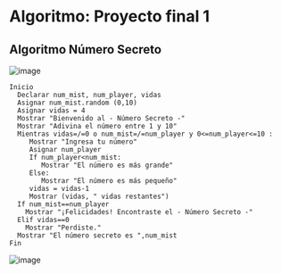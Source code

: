 # Algoritmo: Proyecto final 1
## Algoritmo Número Secreto

![image](https://user-images.githubusercontent.com/111446231/186941842-42825c6c-7ec7-4c91-872d-f816306860ec.png)

    Inicio
      Declarar num_mist, num_player, vidas
      Asignar num_mist.random (0,10)
      Asignar vidas = 4
      Mostrar "Bienvenido al - Número Secreto -"
      Mostrar "Adivina el número entre 1 y 10"
      Mientras vidas=/=0 o num_mist=/=num_player y 0<=num_player<=10 :
         Mostrar "Ingresa tu número"
         Asignar num_player
         If num_player<num_mist:
            Mostrar "El número es más grande"
         Else:
            Mostrar "El número es más pequeño"
         vidas = vidas-1
         Mostrar (vidas, " vidas restantes")
      If num_mist==num_player
        Mostrar "¡Felicidades! Encontraste el - Número Secreto -"
      Elif vidas==0
        Mostrar "Perdiste."
      Mostrar "El número secreto es ",num_mist
    Fin    
    
![image](https://user-images.githubusercontent.com/111446231/186937771-0e81fa93-ecef-40f1-8179-dc34c41c260b.png)


        
